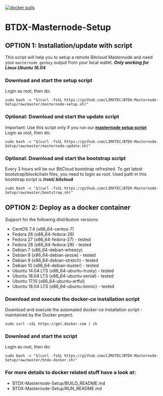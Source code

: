 [![docker pulls](https://img.shields.io/docker/pulls/limxtec/btdx-masternode.svg?style=flat)](https://hub.docker.com/r/limxtec/btdx-masternode/)

# BTDX-Masternode-Setup
## OPTION 1: Installation/update with script

This script will help you to setup a remote Bitcloud Masternode and need your `masternode genkey` output from your local wallet.
***Only working for Linux Ubuntu 16.04***

### Download and start the setup script
Login as root, then do:
```
sudo bash -c "$(curl -fsSL https://github.com/LIMXTEC/BTDX-Masternode-Setup/raw/master/masternode-setup.sh)"
```

### Optional: Download and start the update script
Important: Use this script only if you run our [**masternode setup script**](https://github.com/LIMXTEC/BTDX-Masternode-Setup/raw/master/masternode-setup.sh)\
Login as root, then do:
```
sudo bash -c "$(curl -fsSL https://github.com/LIMXTEC/BTDX-Masternode-Setup/raw/master/masternode-update.sh)"
```

### Optional: Download and start the bootstrap script
Every 3 hours will be our BitCloud bootstrap refreshed. To get latest bootstrap/blockchain files, you need to login as root.
Used path in this bootstrap script is **/root/.bitcloud**
```
sudo bash -c "$(curl -fsSL https://github.com/LIMXTEC/BTDX-Masternode-Setup/raw/master/bootstrap.sh)"
```

## OPTION 2: Deploy as a docker container

Support for the following distribution versions:
* CentOS 7.4 (x86_64-centos-7)
* Fedora 26 (x86_64-fedora-26)
* Fedora 27 (x86_64-fedora-27) - tested
* Fedora 28 (x86_64-fedora-28) - tested
* Debian 7 (x86_64-debian-wheezy)
* Debian 8 (x86_64-debian-jessie) - tested
* Debian 9 (x86_64-debian-stretch) - tested
* Debian 10 (x86_64-debian-buster) - tested
* Ubuntu 14.04 LTS (x86_64-ubuntu-trusty) - tested
* Ubuntu 16.04 LTS (x86_64-ubuntu-xenial) - tested
* Ubuntu 17.10 (x86_64-ubuntu-artful)
* Ubuntu 18.04 LTS (x86_64-ubuntu-bionic) - tested

### Download and execute the docker-ce installation script

Download and execute the automated docker-ce installation script - maintained by the Docker project.

```
sudo curl -sSL https://get.docker.com | sh
```

### Download and start the script
Login as root, then do:

```
sudo bash -c "$(curl -fsSL https://github.com/LIMXTEC/BTDX-Masternode-Setup/raw/master/btdx-docker.sh)"
```

### For more details to docker related stuff have a look at:
* BTDX-Masternode-Setup/BUILD_README.md
* BTDX-Masternode-Setup/RUN_README.md
